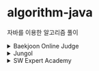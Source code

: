 # algorithm-java

자바를 이용한 알고리즘 풀이

<details>
    <summary>Baekjoon Online Judge</summary>

- 1018 - [체스판 다시 칠하기](src/main/java/Baekjoon/BOJ_1018.java)
- 1244 - [스위치 켜고 끄기](src/main/java/Baekjoon/BOJ_1244.java)
- 2439 - [별 찍기-2](src/main/java/Baekjoon/BOJ_2439.java)
- 2493 - [탑](src/main/java/Baekjoon/BOJ_2493.java)
- 2884 - [알람 시계](src/main/java/Baekjoon/BOJ_2884.java)
- 4344 - [평균은 넘겠지](src/main/java/Baekjoon/BOJ_4344.java)
- 17478 - [재귀함수가 뭔가요?](src/main/java/Baekjoon/BOJ_17478.java)
</details>

<details>
    <summary>Jungol</summary>

- 124 - [선택제어문-형성평가5](src/main/java/Jungol/Jungol_124.java)
</details>

<details>
    <summary>SW Expert Academy</summary>

- 1208 - [[S/W 문제해결 기본] 1일차 - Flatten](src/main/java/SWExpertAcademy/SWEA_1208.java)
- 1218 - [[S/W 문제해결 기본] 4일차 - 괄호 짝짓기](src/main/java/SWExpertAcademy/SWEA_1218.java)
- 1289 - [원재의 메모리 복구하기](src/main/java/SWExpertAcademy/SWEA_1289.java)
- 1873 - [상호의 배틀필드](src/main/java/SWExpertAcademy/SWEA_1873.java)
- 1954 - [달팽이 숫자](src/main/java/SWExpertAcademy/SWEA_1954.java)
- 2001 - [파리 퇴치](src/main/java/SWExpertAcademy/SWEA_2001.java)
- 2072 - [홀수만 더하기](src/main/java/SWExpertAcademy/SWEA_2072.java)
- 2805 - [농작물 수확하기](src/main/java/SWExpertAcademy/SWEA_2805.java)
- 5215 - [햄버거 다이어트](src/main/java/SWExpertAcademy/SWEA_5215.java)
- 9229 - [한빈이와 Spot Mart](src/main/java/SWExpertAcademy/SWEA_9229.java)
</details>